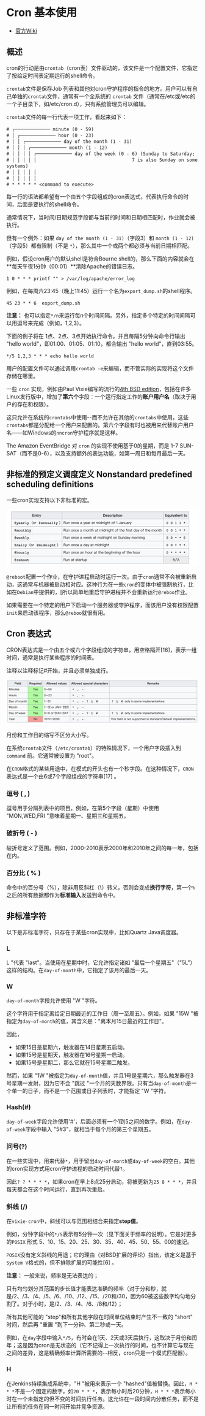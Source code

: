 # Cron 基本使用
- [官方Wiki](https://en.wikipedia.org/wiki/Cron)

## 概述
cron的行动是由`crontab`（cron表）文件驱动的，该文件是一个配置文件，它指定了按给定时间表定期运行的shell命令。

`crontab`文件是保存Job 列表和其他对cron守护程序的指令的地方。用户可以有自己单独的`crontab`文件，通常有一个全系统的 `crontab` 文件（通常在/etc或/etc的一个子目录下，如/etc/cron.d），只有系统管理员可以编辑。

`crontab`文件的每一行代表一项工作，看起来如下：
```shell
# ┌───────────── minute (0 - 59)
# │ ┌───────────── hour (0 - 23)
# │ │ ┌───────────── day of the month (1 - 31)
# │ │ │ ┌───────────── month (1 - 12)
# │ │ │ │ ┌───────────── day of the week (0 - 6) (Sunday to Saturday;
# │ │ │ │ │                                   7 is also Sunday on some systems)
# │ │ │ │ │
# │ │ │ │ │
# * * * * * <command to execute>
```
每一行的语法都希望有一个由五个字段组成的cron表达式，代表执行命令的时间，后面是要执行的shell命令。

通常情况下，当时间/日期规范字段都与当前的时间和日期相匹配时，作业就会被执行。

但有一个例外：如果 `day of the month (1 - 31)`（字段3）和 `month (1 - 12)`（字段5）都有限制（不是 `*`），那么其中一个或两个都必须与当前日期相匹配。

例如，假设cron用户的默认shell是符合Bourne shell的，那么下面的内容就会在**每天午夜1分钟（00:01）**清除Apache的错误日志。
```shell
1 0 * * * printf "" > /var/log/apache/error_log
```

例如，在每周六23:45（晚上11:45）运行一个名为`export_dump.sh`的shell程序。
```shell
45 23 * * 6  export_dump.sh
```

**注意：**
也可以指定`*/n`来运行每n个时间间隔。另外，指定多个特定的时间间隔可以用逗号来完成（例如，1,2,3）。

下面的例子将在 1点、2点、3点开始执行命令，并且每隔5分钟向命令行输出 "hello world"，即01:00、01:05、01:10，都会输出 "hello world"，直到03:55。
```shell
*/5 1,2,3 * * * echo hello world
```

用户的配置文件可以通过调用`crontab -e`来编辑，而不管实际的实现将这个文件存储在哪里。

一些 `cron` 实现，例如由Paul Vixie编写的流行的[4th BSD edition](https://en.wikipedia.org/wiki/Berkeley_Software_Distribution)，包括在许多Linux发行版中，增加了**第六个**字段：一个运行指定工作的**账户用户名**（取决于用户的存在和权限）。

这只允许在系统的`crontabs`中使用--而不允许在其他的`crontabs`中使用，这些`crontabs`都是分配给一个用户来配置的。第六个字段有时也被用来代替账户用户名——如Windows的`nncron`守护程序就是这样。

The Amazon EventBridge 对 `cron` 的实现不使用基于0的星期，而是 1-7 SUN-SAT（而不是0-6），以及支持额外的表达功能，如第一周日和每月最后一天。

## 非标准的预定义调度定义 Nonstandard predefined scheduling definitions
一些cron实现支持以下非标准的宏。

![cron支持的预定义调度图](../img/cron支持的预定义调度图.png)

`@reboot`配置一个作业，在守护进程启动时运行一次。由于`cron`通常不会被重新启动，这通常与机器被启动相对应。这种行为在一些`cron`的变体中被强制执行，比如在`Debian`中提供的，[所以简单地重启守护进程并不会重新运行`@reboo`作业。

如果需要在一个特定的用户下启动一个服务器或守护程序，而该用户没有权限配置`init`来启动该程序，那么`@reboo`就很有用。

## Cron 表达式
CRON表达式是一个由五个或六个字段组成的字符串，用空格隔开[16]，表示一组时间，通常是执行某些程序的时间表。

注释以注释标记#开始，并且必须单独成行。

![cron表达式](../img/cron表达式.png)

月份和工作日的缩写不区分大小写。

在系统`crontab`文件（`/etc/crontab`）的特殊情况下，一个用户字段插入到 `command` 前。它通常被设置为 "root"。

在`CRON`格式的某些用途中，在模式的开头也有一个秒字段。在这种情况下，`CRON`表达式是一个由6或7个字段组成的字符串[17] 。

### 逗号 ( , )
逗号用于分隔列表中的项目。例如，在第5个字段（星期）中使用 "MON,WED,FRI "意味着星期一、星期三和星期五。
### 破折号 ( - )
破折号定义了范围。例如，2000-2010表示2000年和2010年之间的每一年，包括在内。
### 百分比 ( % )
命令中的百分号（%），除非用反斜杠（\）转义，否则会变成**换行字符**，第一个`%`之后的所有数据都作为**标准输入**发送到命令中。

## 非标准字符
以下是非标准字符，只存在于某些cron实现中，比如Quartz Java调度器。

### L
L "代表 "last"。当使用在星期中时，它允许指定诸如 "最后一个星期五"（"5L"）这样的结构。在`day-of-month`中，它指定了该月的最后一天。
### W
`day-of-month`字段允许使用 "W "字符。

这个字符用于指定离给定日期最近的工作日（周一至周五）。例如，如果 "15W "被指定为`day-of-month`的值，其含义是："离本月15日最近的工作日"。

因此，
- 如果15日是星期六，触发器在14日星期五启动。
- 如果15号是星期天，触发器在16号星期一启动。
- 如果15号是星期二，那么它就在15号星期二触发。

然而，如果 "1W "被指定为`day-of-month`值，并且1号是星期六，那么触发器在3号星期一发射，因为它不会 "跳过 "一个月的天数界限。只有当`day-of-month`是一个单一的日子，而不是一个范围或日子列表时，才能指定 "W "字符。
### Hash(#)
`day-of-week`字段允许使用'#'，后面必须有一个1到5之间的数字。例如，在`day-of-week`字段中输入 "5#3"，就相当于每个月的第三个星期五。
### 问号(?)
在一些实现中，用来代替`*`，用于留出`day-of-month`或`day-of-week`的空白。其他的cron实现方式用cron守护进程的启动时间代替`?`。

因此`? ? * * * *`，如果cron在早上8点25分启动，将被更新为`25 8 * * *`，并且每天都会在这个时间运行，直到再次重启。
### 斜线 (/)
在`vixie-cron`中，斜线可以与范围相结合来指定**step值**。

例如，分钟字段中的`*/5`表示每5分钟一次（见下面关于频率的说明）。它是对更多的`POSIX` 形式 5、10、15、20、25、30、35、40、45、50、55、00的速记。

`POSIX`没有定义斜线的用途；它的理由（对BSD扩展的评论）指出，该定义是基于`System V`格式的，但不排除扩展的可能性[6] 。

**注意：**
一般来说，频率是无法表达的；

只有均匀划分其范围的步长值才能表达准确的频率（对于分和秒，就是/2、/3、/4、/5、/6、/10、/12、/15、/20和/30，因为60被这些数字均匀地分割了。对于小时，是/2、/3、/4、/6、/8和/12）；

所有其他可能的 "step"和所有其他字段在时间单位结束时产生不一致的 "short" 时间，然后再 "重置 "到下一分钟、第二秒或一天。

例如，在`day`字段中输入`*/5`，有时会在1天、2天或3天后执行，这取决于月份和闰年；这是因为cron是无状态的（它不记得上一次执行的时间，也不计算它与现在之间的差异，这是精确频率计算所需要的--相反，cron只是一个模式匹配器）。

### H
在Jenkins持续集成系统中，"H "被用来表示一个 "hashed"值被替换。因此，`H * * *`不是一个固定的数字，如`20 * * *`，表示每小时后20分钟，`H * * *`表示每小时在一个未指定的但不变的时间执行任务。这允许在一段时间内分散任务，而不是让所有的任务在同一时间开始并竞争资源。